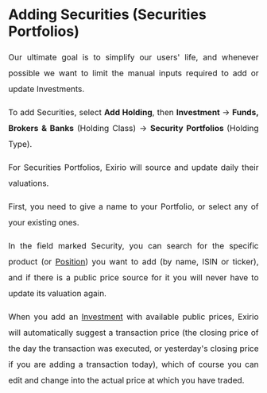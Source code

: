 # Adding Securities (Securities Portfolios)

<p style="box-sizing: border-box; margin-bottom: 0px; margin-left: 0in; font-size: 15px; line-height: 30px; word-break: normal; overflow-wrap: break-word; text-align: justify;"><span dir="ltr" style="box-sizing: border-box; font-size: 16px; line-height: 32px;">Our ultimate goal is to simplify our users' life, and whenever possible we want to limit the manual inputs required to add or update Investments.&nbsp;</span></p>

<p style="box-sizing: border-box; margin-bottom: 0px; margin-left: 0in; font-size: 15px; line-height: 30px; word-break: normal; overflow-wrap: break-word; text-align: justify;"><span dir="ltr" style="box-sizing: border-box; font-size: 16px; line-height: 32px;">To add Securities, select <strong>Add Holding</strong>, then <strong>Investment&nbsp;</strong>-&gt; <strong>Funds, Brokers &amp; Banks</strong> (Holding Class) -&gt; <strong dir="ltr">Security Portfolios&nbsp;</strong>(Holding Type).</span></p>

<p style="box-sizing: border-box; margin-bottom: 0px; margin-left: 0in; font-size: 15px; line-height: 30px; word-break: normal; overflow-wrap: break-word; text-align: justify;"><span dir="ltr" style="box-sizing: border-box; font-size: 16px; line-height: 32px;">For Securities Portfolios, Exirio will source and update daily their valuations.&nbsp;</span></p>

<p style="box-sizing: border-box; margin-bottom: 0px; margin-left: 0in; font-size: 15px; line-height: 30px; word-break: normal; overflow-wrap: break-word; text-align: justify;"><span dir="ltr" style="box-sizing: border-box; font-size: 16px; line-height: 32px;">First, you need to give a name to your Portfolio, or select any of your existing ones.&nbsp;</span></p>

<p style="box-sizing: border-box; margin-bottom: 0px; margin-left: 0in; font-size: 15px; line-height: 30px; word-break: normal; overflow-wrap: break-word; text-align: justify;"><span dir="ltr" style="box-sizing: border-box; font-size: 16px; line-height: 32px;">In the field marked Security, you can search for the specific product (or <a href="https://support.exirio.com/en/support/solutions/articles/80000882586">Position</a>) you want to add (by name, ISIN or ticker), and if there is a public price source for it you will never have to update its valuation again. &nbsp;</span></p>

<p style="box-sizing: border-box; margin-bottom: 0px; margin-left: 0in; font-size: 15px; line-height: 30px; word-break: normal; overflow-wrap: break-word; text-align: justify;"><span dir="ltr" style="box-sizing: border-box; font-size: 16px; line-height: 32px;">When you add an <a href="https://support.exirio.com/en/support/solutions/articles/80000253643">Investment</a> with available public prices, Exirio will automatically suggest a transaction price (the closing price of the day the transaction was executed, or yesterday's closing price if you are adding a transaction today), which of course you can edit and change into the actual price at which you have traded.</span></p>